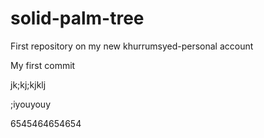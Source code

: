 # solid-palm-tree
First repository on my new khurrumsyed-personal account

My first commit  



jk;kj;kjklj

;iyouyouy

6545464654654